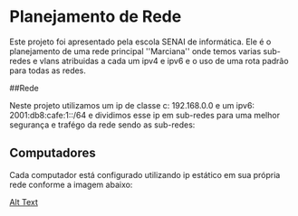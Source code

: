 # Planejamento de Rede

Este projeto foi apresentado pela escola SENAI de informática. Ele é o planejamento de uma rede principal ''Marciana'' onde temos varias sub-redes e vlans atribuidas a cada 
um ipv4 e ipv6 e o uso de uma rota padrão para todas as redes.

##Rede

Neste projeto utilizamos um ip de classe c: 192.168.0.0 e um ipv6: 2001:db8:cafe:1::/64 e dividimos esse ip em sub-redes para uma melhor segurança e trafégo da rede sendo 
as sub-redes:



## Computadores

Cada computador está configurado utilizando ip estático em sua própria rede conforme a imagem abaixo:

[Alt Text](file:///C:/Users/batat/Desktop/sub-redes.png)


